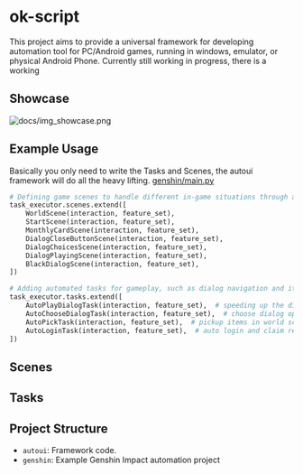 # ok-script

This project aims to provide a universal framework for developing automation tool for PC/Android games, running in
windows,
emulator, or physical Android Phone. Currently still working in progress, there is a working

## Showcase

![docs/img_showcase.png](docs/img_showcase.png)

## Example Usage

Basically you only need to write the Tasks and Scenes, the autoui framework will do all the heavy lifting.
[genshin/main.py](genshin/main.py)

```python
# Defining game scenes to handle different in-game situations through automated tasks
task_executor.scenes.extend([
    WorldScene(interaction, feature_set),
    StartScene(interaction, feature_set),
    MonthlyCardScene(interaction, feature_set),
    DialogCloseButtonScene(interaction, feature_set),
    DialogChoicesScene(interaction, feature_set),
    DialogPlayingScene(interaction, feature_set),
    BlackDialogScene(interaction, feature_set),
])

# Adding automated tasks for gameplay, such as dialog navigation and item collection
task_executor.tasks.extend([
    AutoPlayDialogTask(interaction, feature_set),  # speeding up the dialogs
    AutoChooseDialogTask(interaction, feature_set),  # choose dialog options
    AutoPickTask(interaction, feature_set),  # pickup items in world scene
    AutoLoginTask(interaction, feature_set),  # auto login and claim rewards
])
```

## Scenes

## Tasks

## Project Structure

- `autoui`: Framework code.
- `genshin`: Example Genshin Impact automation project
